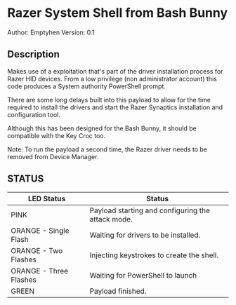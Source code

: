 # Razer System Shell from Bash Bunny

Author:        Emptyhen
Version:       0.1

## Description
Makes use of a exploitation that's part of the driver installation process for Razer HID devices. From a low privilege (non administrator account) this code produces a System authority PowerShell prompt.

There are some long delays built into this payload to allow for the time required to install the drivers and start the Razer Synaptics installation and configuration tool.

Although this has been designed for the Bash Bunny, it should be compatible with the Key Croc too.

Note: To run the payload a second time, the Razer driver needs to be removed from Device Manager.

## STATUS
| LED Status             | Status                                            |
|------------------------|---------------------------------------------------|
| PINK                   | Payload starting and configuring the attack mode. |
| ORANGE - Single Flash  | Waiting for drivers to be installed.              |
| ORANGE - Two Flashes   | Injecting keystrokes to create the shell.         |
| ORANGE - Three Flashes | Waiting for PowerShell to launch                  |
| GREEN                  | Payload finished.                                 |
